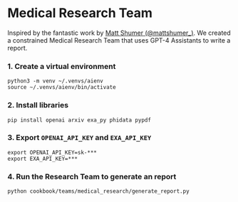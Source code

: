 # Medical Research Team

Inspired by the fantastic work by [Matt Shumer (@mattshumer_)](https://twitter.com/mattshumer_/status/1772286375817011259).
We created a constrained Medical Research Team that uses GPT-4 Assistants to write a report.

### 1. Create a virtual environment

```shell
python3 -m venv ~/.venvs/aienv
source ~/.venvs/aienv/bin/activate
```

### 2. Install libraries

```shell
pip install openai arxiv exa_py phidata pypdf
```

### 3. Export `OPENAI_API_KEY` and `EXA_API_KEY`

```shell
export OPENAI_API_KEY=sk-***
export EXA_API_KEY=***
```

### 4. Run the Research Team to generate an report

```shell
python cookbook/teams/medical_research/generate_report.py
```
